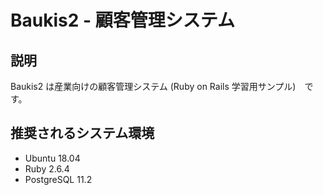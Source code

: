# Baukis2 - 顧客管理システム

## 説明

Baukis2 は産業向けの顧客管理システム (Ruby on Rails 学習用サンプル)　です。

## 推奨されるシステム環境

* Ubuntu 18.04
* Ruby 2.6.4
* PostgreSQL 11.2
